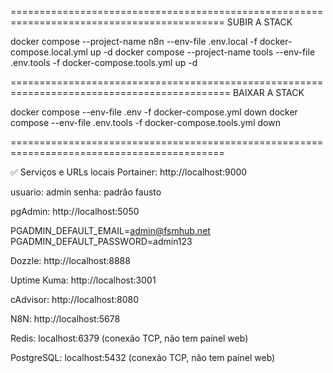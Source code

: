 ===========================================================================================
SUBIR A STACK

docker compose --project-name n8n --env-file .env.local -f docker-compose.local.yml up -d
docker compose --project-name tools --env-file .env.tools -f docker-compose.tools.yml up -d


============================================================================================
BAIXAR A STACK

docker compose --env-file .env -f docker-compose.yml down
docker compose --env-file .env.tools -f docker-compose.tools.yml down


===========================================================================================

✅ Serviços e URLs locais
Portainer: http://localhost:9000

usuario: admin
senha: padrão fausto

pgAdmin: http://localhost:5050

PGADMIN_DEFAULT_EMAIL=admin@fsmhub.net
PGADMIN_DEFAULT_PASSWORD=admin123

Dozzle: http://localhost:8888

Uptime Kuma: http://localhost:3001

cAdvisor: http://localhost:8080

N8N: http://localhost:5678

Redis: localhost:6379 (conexão TCP, não tem painel web)

PostgreSQL: localhost:5432 (conexão TCP, não tem painel web)